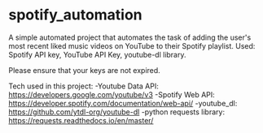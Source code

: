 # spotify_automation

A simple automated project that automates the task of adding the user's most recent liked music videos on YouTube to their Spotify playlist.
Used: Spotify API key, YouTube API Key, youtube-dl library.

Please ensure that your keys are not expired. 

Tech used in this project:
-Youtube Data API: https://developers.google.com/youtube/v3
-Spotify Web API: https://developer.spotify.com/documentation/web-api/
-youtube_dl: https://github.com/ytdl-org/youtube-dl
-python requests library: https://requests.readthedocs.io/en/master/
